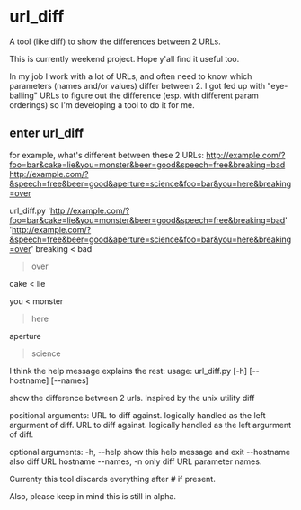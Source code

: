 url_diff
========

A tool (like diff) to show the differences between 2 URLs.

This is currently weekend project. Hope y'all find it useful too.

In my job I work with a lot of URLs, and often need to know which parameters (names and/or values) differ between 2.  I got fed up with "eye-balling" URLs to figure out the difference (esp. with different param orderings) so I'm developing a tool to do it for me.

enter url_diff
--------------

for example, what's different between these 2 URLs:
http://example.com/?foo=bar&cake=lie&you=monster&beer=good&speech=free&breaking=bad
http://example.com/?&speech=free&beer=good&aperture=science&foo=bar&you=here&breaking=over


url_diff.py 'http://example.com/?foo=bar&cake=lie&you=monster&beer=good&speech=free&breaking=bad' 'http://example.com/?&speech=free&beer=good&aperture=science&foo=bar&you=here&breaking=over'
breaking
< bad
> over

cake
< lie

you
< monster
> here

aperture
> science

I think the help message explains the rest:
usage: url_diff.py [-h] [--hostname] [--names] <left URL> <right URL>

show the difference between 2 urls. Inspired by the unix utility diff

positional arguments:
  <left URL>   URL to diff against. logically handled as the left argurment of diff.
  <right URL>  URL to diff against. logically handled as the left argurment of diff.

optional arguments:
  -h, --help   show this help message and exit
  --hostname   also diff URL hostname
  --names, -n  only diff URL parameter names.

Currenty this tool discards everything after # if present.

Also, please keep in mind this is still in alpha.
